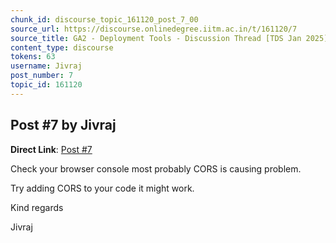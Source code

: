 ```yaml
---
chunk_id: discourse_topic_161120_post_7_00
source_url: https://discourse.onlinedegree.iitm.ac.in/t/161120/7
source_title: GA2 - Deployment Tools - Discussion Thread [TDS Jan 2025]
content_type: discourse
tokens: 63
username: Jivraj
post_number: 7
topic_id: 161120
---
```


## Post #7 by Jivraj

**Direct Link**: [Post #7](https://discourse.onlinedegree.iitm.ac.in/t/161120/7)

Check your browser console most probably CORS is causing problem.

Try adding CORS to your code it might work.

Kind regards

Jivraj
